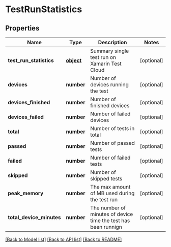 # TestRunStatistics

## Properties
Name | Type | Description | Notes
------------ | ------------- | ------------- | -------------
**test_run_statistics** | [**object**](.md) | Summary single test run on Xamarin Test Cloud | [optional] 
**devices** | **number** | Number of devices running the test | [optional] 
**devices_finished** | **number** | Number of finished devices | [optional] 
**devices_failed** | **number** | Number of failed devices | [optional] 
**total** | **number** | Number of tests in total | [optional] 
**passed** | **number** | Number of passed tests | [optional] 
**failed** | **number** | Number of failed tests | [optional] 
**skipped** | **number** | Number of skipped tests | [optional] 
**peak_memory** | **number** | The max amount of MB used during the test run | [optional] 
**total_device_minutes** | **number** | The number of minutes of device time the test has been runnign | [optional] 

[[Back to Model list]](../README.md#documentation-for-models) [[Back to API list]](../README.md#documentation-for-api-endpoints) [[Back to README]](../README.md)

